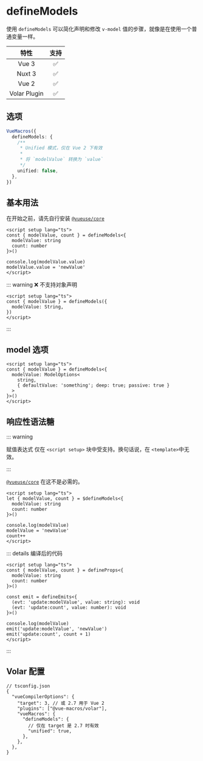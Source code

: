 # defineModels <PackageVersion name="@vue-macros/define-models" />

<StabilityLevel level="stable" />

使用 `defineModels` 可以简化声明和修改 `v-model` 值的步骤，就像是在使用一个普通变量一样。

|     特性     |        支持        |
| :----------: | :----------------: |
|    Vue 3     | :white_check_mark: |
|    Nuxt 3    | :white_check_mark: |
|    Vue 2     | :white_check_mark: |
| Volar Plugin | :white_check_mark: |

## 选项

```ts
VueMacros({
  defineModels: {
    /**
     * Unified 模式，仅在 Vue 2 下有效
     *
     * 将 `modelValue` 转换为 `value`
     */
    unified: false,
  },
})
```

## 基本用法

在开始之前，请先自行安装 [`@vueuse/core`](https://www.npmjs.com/package/@vueuse/core)

```vue twoslash
<script setup lang="ts">
const { modelValue, count } = defineModels<{
  modelValue: string
  count: number
}>()

console.log(modelValue.value)
modelValue.value = 'newValue'
</script>
```

::: warning ❌ 不支持对象声明

```vue
<script setup lang="ts">
const { modelValue } = defineModels({
  modelValue: String,
})
</script>
```

:::

## model 选项

```vue twoslash 3-6
<script setup lang="ts">
const { modelValue } = defineModels<{
  modelValue: ModelOptions<
    string,
    { defaultValue: 'something'; deep: true; passive: true }
  >
}>()
</script>
```

## 响应性语法糖

::: warning

赋值表达式 仅在 `<script setup>` 块中受支持。换句话说，在 `<template>`中无效。

:::

[`@vueuse/core`](https://www.npmjs.com/package/@vueuse/core) 在这不是必需的。

```vue twoslash {7-9}
<script setup lang="ts">
let { modelValue, count } = $defineModels<{
  modelValue: string
  count: number
}>()

console.log(modelValue)
modelValue = 'newValue'
count++
</script>
```

::: details 编译后的代码

```vue twoslash
<script setup lang="ts">
const { modelValue, count } = defineProps<{
  modelValue: string
  count: number
}>()

const emit = defineEmits<{
  (evt: 'update:modelValue', value: string): void
  (evt: 'update:count', value: number): void
}>()

console.log(modelValue)
emit('update:modelValue', 'newValue')
emit('update:count', count + 1)
</script>
```

:::

## Volar 配置

```jsonc {5,7-10}
// tsconfig.json
{
  "vueCompilerOptions": {
    "target": 3, // 或 2.7 用于 Vue 2
    "plugins": ["@vue-macros/volar"],
    "vueMacros": {
      "defineModels": {
        // 仅在 target 是 2.7 时有效
        "unified": true,
      },
    },
  },
}
```
